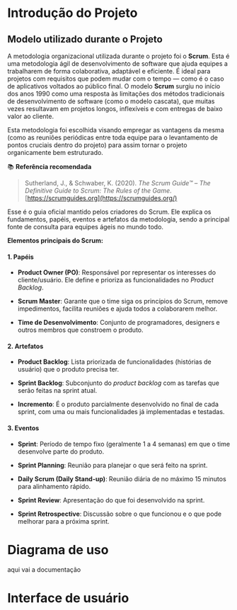 # Introdução do Projeto
## Modelo utilizado durante o Projeto

A metodologia organizacional utilizada durante o projeto foi o **Scrum**. Esta é uma metodologia ágil de desenvolvimento de software que ajuda equipes a trabalharem de forma colaborativa, adaptável e eficiente. É ideal para projetos com requisitos que podem mudar com o tempo — como é o caso de aplicativos voltados ao público final. O modelo **Scrum** surgiu no início dos anos 1990 como uma resposta às limitações dos métodos tradicionais de desenvolvimento de software (como o modelo cascata), que muitas vezes resultavam em projetos longos, inflexíveis e com entregas de baixo valor ao cliente. 

Esta metodologia foi escolhida visando empregar as vantagens da mesma (como as reuniões periódicas entre toda equipe para o levantamento de pontos cruciais dentro do projeto) para assim tornar o projeto organicamente bem estruturado.

📚 **Referência recomendada**

> Sutherland, J., & Schwaber, K. (2020). _The Scrum Guide™ – The Definitive Guide to Scrum: The Rules of the Game_. [https://scrumguides.org](https://scrumguides.org/)

Esse é o guia oficial mantido pelos criadores do Scrum. Ele explica os fundamentos, papéis, eventos e artefatos da metodologia, sendo a principal fonte de consulta para equipes ágeis no mundo todo.

**Elementos principais do Scrum:**

#### 1. **Papéis**

- **Product Owner (PO)**: Responsável por representar os interesses do cliente/usuário. Ele define e prioriza as funcionalidades no _Product Backlog_.
    
- **Scrum Master**: Garante que o time siga os princípios do Scrum, remove impedimentos, facilita reuniões e ajuda todos a colaborarem melhor.
    
- **Time de Desenvolvimento**: Conjunto de programadores, designers e outros membros que constroem o produto.
    

#### 2. **Artefatos**

- **Product Backlog**: Lista priorizada de funcionalidades (histórias de usuário) que o produto precisa ter.
    
- **Sprint Backlog**: Subconjunto do _product backlog_ com as tarefas que serão feitas na sprint atual.
    
- **Incremento**: É o produto parcialmente desenvolvido no final de cada sprint, com uma ou mais funcionalidades já implementadas e testadas.
    

#### 3. **Eventos**

- **Sprint**: Período de tempo fixo (geralmente 1 a 4 semanas) em que o time desenvolve parte do produto.
    
- **Sprint Planning**: Reunião para planejar o que será feito na sprint.
    
- **Daily Scrum (Daily Stand-up)**: Reunião diária de no máximo 15 minutos para alinhamento rápido.
    
- **Sprint Review**: Apresentação do que foi desenvolvido na sprint.
    
- **Sprint Retrospective**: Discussão sobre o que funcionou e o que pode melhorar para a próxima sprint.

# Diagrama de uso

aqui vai a documentação

# Interface de usuário
